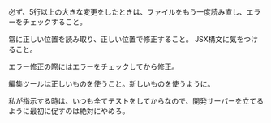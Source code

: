 必ず、5行以上の大きな変更をしたときは、ファイルをもう一度読み直し、エラーをチェックすること。

常に正しい位置を読み取り、正しい位置で修正すること。
JSX構文に気をつけること。

エラー修正の際にはエラーをチェックしてから修正。

編集ツールは正しいものを使うこと。新しいものを使うように。

私が指示する時は、いつも全てテストをしてからなので、開発サーバーを立てるように最初に促すのは絶対にやめろ。